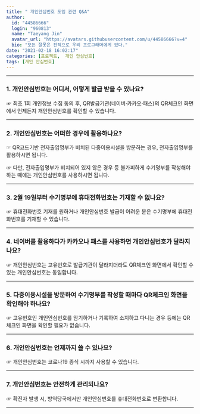 ```yaml
---
title: " 개인안심번호 도입 관련 Q&A"
author:
  id: "44586666"
  login: "960813"
  name: "Taeyang Jin"
  avatar_url: "https://avatars.githubusercontent.com/u/44586666?v=4"
  bio: "모든 잘못은 전적으로 우리 프로그래머에게 있다."
date: "2021-02-18 16:02:17"
categories: [프로젝트,  개인 안심번호]
tags: [개인 안심번호]
---
```

---
### 1. 개인안심번호는 어디서, 어떻게 발급 받을 수 있나요?

☞ 최초 1회 개인정보 수집 동의 후, QR발급기관(네이버·카카오·패스)의 QR체크인 화면에서 언제든지 개인안심번호를 확인할 수 있습니다.

---
 
###  2. 개인안심번호는 어떠한 경우에 활용하나요?

☞ QR코드기반 전자출입명부가 비치된 다중이용시설을 방문하는 경우, 전자출입명부를 활용하시면 됩니다.

☞ 다만, 전자출입명부가 비치되어 있지 않은 경우 등 불가피하게 수기명부를 작성해야 하는 때에는 개인안심번호를 사용하시면 됩니다. 

---
 
### 3. 2월 19일부터 수기명부에 휴대전화번호는 기재할 수 없나요?


☞ 휴대전화번호 기재를 원하거나 개인안심번호 발급이 어려운 분은 수기명부에 휴대전화번호를 기재할 수 있습니다.

---

### 4. 네이버를 활용하다가 카카오나 패스를 사용하면 개인안심번호가 달라지나요?

☞ 개인안심번호는 고유번호로 발급기관이 달라지더라도 QR체크인 화면에서 확인할 수 있는 개인안심번호는 동일합니다.

---

### 5. 다중이용시설을 방문하여 수기명부를 작성할 때마다 QR체크인 화면을 확인해야 하나요?

☞ 고유번호인 개인안심번호를 암기하거나 기록하여 소지하고 다니는 경우 등에는 QR체크인 화면을 확인할 필요가 없습니다.

---

###  6. 개인안심번호는 언제까지 쓸 수 있나요?

☞ 개인안심번호는 코로나19 종식 시까지 사용할 수 있습니다.

---

###  7. 개인안심번호는 안전하게 관리되나요?

☞ 확진자 발생 시, 방역당국에서만 개인안심번호를 휴대전화번호로 변환합니다.

---
